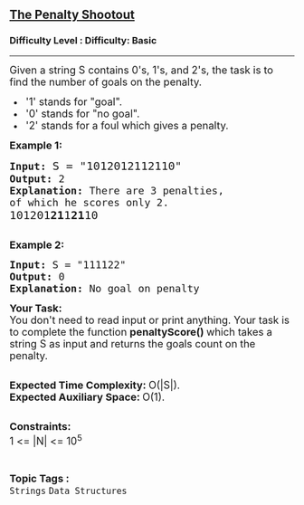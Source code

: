 <h2><a href="https://www.geeksforgeeks.org/problems/the-penalty-shootout3810/1?page=1&category=Strings&sortBy=difficulty">The Penalty Shootout</a></h2><h3>Difficulty Level : Difficulty: Basic</h3><hr><div class="problems_problem_content__Xm_eO"><p><span style="font-size:18px">Given a string S contains 0's, 1's, and 2's, the task is to find the number of goals on the penalty.</span></p>

<ul>
	<li><span style="font-size:18px">&nbsp;'1' stands for "goal".</span></li>
	<li><span style="font-size:18px">&nbsp;'0' stands for "no goal".</span></li>
	<li><span style="font-size:18px">&nbsp;'2' stands for a foul which gives a penalty.</span></li>
</ul>

<p><span style="font-size:18px"><strong>Example 1:</strong></span></p>

<pre><span style="font-size:18px"><strong>Input:</strong> </span><span style="font-size:20px">S = "1012012112110"</span><span style="font-size:18px">
<strong>Output:</strong> 2
<strong>Explanation:</strong> There are 3 penalties,
of which he scores only 2.
</span><span style="font-size:20px">101201<strong>21</strong>1<strong>21</strong>10</span>

</pre>

<p><span style="font-size:18px"><strong>Example 2:</strong></span></p>

<pre><span style="font-size:18px"><strong>Input:</strong> S = "111122"
<strong>Output:</strong> 0
<strong>Explanation:</strong> No goal on penalty</span></pre>

<p><span style="font-size:18px"><strong>Your Task:</strong><br>
You don't need to read input or print anything. Your task is to complete the function <strong>penaltyScore()&nbsp;</strong>which takes a string S as input and returns the goals count on the penalty. </span></p>

<p><br>
<span style="font-size:18px"><strong>Expected Time Complexity:&nbsp;</strong>O(|S|).<br>
<strong>Expected Auxiliary Space:&nbsp;</strong>O(1).</span></p>

<p><br>
<span style="font-size:18px"><strong>Constraints:</strong><br>
1 &lt;= |N| &lt;= 10<sup>5</sup></span></p>
</div><br><p><span style=font-size:18px><strong>Topic Tags : </strong><br><code>Strings</code>&nbsp;<code>Data Structures</code>&nbsp;